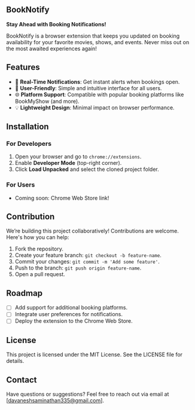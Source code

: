 ## BookNotify  
**Stay Ahead with Booking Notifications!**  

BookNotify is a browser extension that keeps you updated on booking availability for your favorite movies, shows, and events. Never miss out on the most awaited experiences again!  

## Features  
- 🚀 **Real-Time Notifications**: Get instant alerts when bookings open.  
- 🎨 **User-Friendly**: Simple and intuitive interface for all users.  
- 🌐 **Platform Support**: Compatible with popular booking platforms like BookMyShow (and more).  
- 💡 **Lightweight Design**: Minimal impact on browser performance.  

## Installation  
### For Developers  
1. Open your browser and go to `chrome://extensions`.  
2. Enable **Developer Mode** (top-right corner).  
3. Click **Load Unpacked** and select the cloned project folder.  

### For Users  
- Coming soon: Chrome Web Store link!  

## Contribution  
We’re building this project collaboratively! Contributions are welcome. Here's how you can help:  
1. Fork the repository.  
2. Create your feature branch: `git checkout -b feature-name`.  
3. Commit your changes: `git commit -m 'Add some feature'`.  
4. Push to the branch: `git push origin feature-name`.  
5. Open a pull request.  

## Roadmap  
- [ ] Add support for additional booking platforms.  
- [ ] Integrate user preferences for notifications.  
- [ ] Deploy the extension to the Chrome Web Store.  

## License  
This project is licensed under the MIT License. See the LICENSE file for details.  

## Contact  
Have questions or suggestions? Feel free to reach out via email at [davaneshsaminathan335@gmail.com].  
